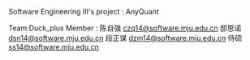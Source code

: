 Software Engineering III's project : AnyQuant

Team:Duck_plus 
Member : 
陈自强          czq14@software.mju.edu.cn
邸思诺          dsn14@software.mju.edu.cn
段正谋          dzm14@software.mju.edu.cn
侍硕            ss14@software.mju.edu.cn
